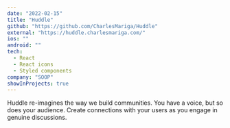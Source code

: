```yaml
---
date: "2022-02-15"
title: "Huddle"
github: "https://github.com/CharlesMariga/Huddle"
external: "https://huddle.charlesmariga.com/"
ios: ""
android: ""
tech:
  - React
  - React icons
  - Styled components
company: "SOOP"
showInProjects: true
---
```


Huddle re-imagines the way we build communities. You have a voice, but so does your audience. Create connections with your users as you engage in genuine discussions.
